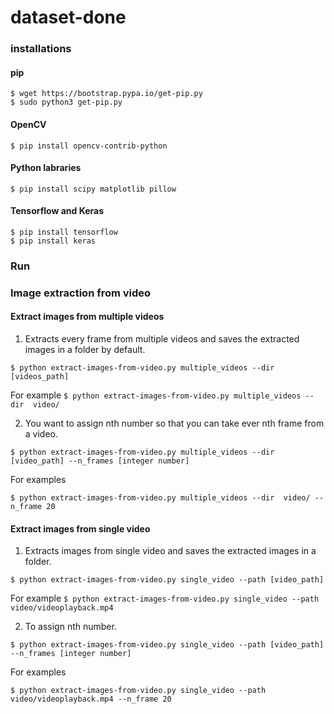 # dataset-done

### installations

#### pip
```
$ wget https://bootstrap.pypa.io/get-pip.py
$ sudo python3 get-pip.py
```
#### OpenCV
```$ pip install opencv-contrib-python```
#### Python labraries
```$ pip install scipy matplotlib pillow```
#### Tensorflow and Keras

```
$ pip install tensorflow
$ pip install keras
```

### Run
### Image extraction from video
#### Extract images from multiple videos
1. Extracts every frame from multiple videos and saves the extracted images in a folder by default.

`$ python extract-images-from-video.py multiple_videos --dir [videos_path]`

For example
`$ python extract-images-from-video.py multiple_videos --dir  video/`

2. You want to assign nth number so that you can take ever nth frame from a video.

`$ python extract-images-from-video.py multiple_videos --dir [video_path] --n_frames [integer number]`

For examples

`$ python extract-images-from-video.py multiple_videos --dir  video/ --n_frame 20`

#### Extract images from single video

1. Extracts images from single video and saves the extracted images in a folder.

`$ python extract-images-from-video.py single_video --path [video_path]`

For example
`$ python extract-images-from-video.py single_video --path video/videoplayback.mp4`

2. To assign nth number.

`$ python extract-images-from-video.py single_video --path [video_path] --n_frames [integer number]`

For examples

`$ python extract-images-from-video.py single_video --path video/videoplayback.mp4 --n_frame 20`